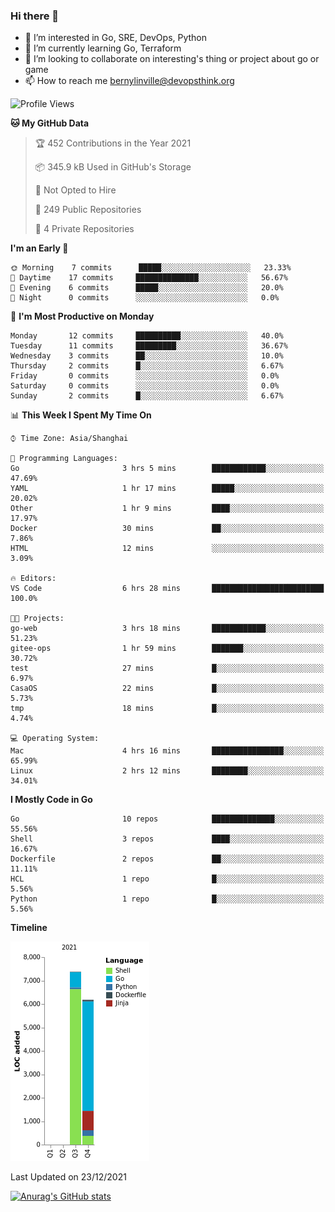 ### Hi there 👋

- 👀 I’m interested in Go, SRE, DevOps, Python
- 🌱 I’m currently learning Go, Terraform
- 👯 I’m looking to collaborate on interesting's thing or project about go or game
- 📫 How to reach me bernylinville@devopsthink.org

<!--START_SECTION:waka-->
![Profile Views](http://img.shields.io/badge/Profile%20Views-3-blue)

**🐱 My GitHub Data** 

> 🏆 452 Contributions in the Year 2021
 > 
> 📦 345.9 kB Used in GitHub's Storage 
 > 
> 🚫 Not Opted to Hire
 > 
> 📜 249 Public Repositories 
 > 
> 🔑 4 Private Repositories  
 > 
**I'm an Early 🐤** 

```text
🌞 Morning    7 commits      █████░░░░░░░░░░░░░░░░░░░░   23.33% 
🌆 Daytime    17 commits     ██████████████░░░░░░░░░░░   56.67% 
🌃 Evening    6 commits      █████░░░░░░░░░░░░░░░░░░░░   20.0% 
🌙 Night      0 commits      ░░░░░░░░░░░░░░░░░░░░░░░░░   0.0%

```
📅 **I'm Most Productive on Monday** 

```text
Monday       12 commits     ██████████░░░░░░░░░░░░░░░   40.0% 
Tuesday      11 commits     █████████░░░░░░░░░░░░░░░░   36.67% 
Wednesday    3 commits      ██░░░░░░░░░░░░░░░░░░░░░░░   10.0% 
Thursday     2 commits      █░░░░░░░░░░░░░░░░░░░░░░░░   6.67% 
Friday       0 commits      ░░░░░░░░░░░░░░░░░░░░░░░░░   0.0% 
Saturday     0 commits      ░░░░░░░░░░░░░░░░░░░░░░░░░   0.0% 
Sunday       2 commits      █░░░░░░░░░░░░░░░░░░░░░░░░   6.67%

```


📊 **This Week I Spent My Time On** 

```text
⌚︎ Time Zone: Asia/Shanghai

💬 Programming Languages: 
Go                       3 hrs 5 mins        ████████████░░░░░░░░░░░░░   47.69% 
YAML                     1 hr 17 mins        █████░░░░░░░░░░░░░░░░░░░░   20.02% 
Other                    1 hr 9 mins         ████░░░░░░░░░░░░░░░░░░░░░   17.97% 
Docker                   30 mins             ██░░░░░░░░░░░░░░░░░░░░░░░   7.86% 
HTML                     12 mins             ░░░░░░░░░░░░░░░░░░░░░░░░░   3.09%

🔥 Editors: 
VS Code                  6 hrs 28 mins       █████████████████████████   100.0%

🐱‍💻 Projects: 
go-web                   3 hrs 18 mins       ████████████░░░░░░░░░░░░░   51.23% 
gitee-ops                1 hr 59 mins        ███████░░░░░░░░░░░░░░░░░░   30.72% 
test                     27 mins             █░░░░░░░░░░░░░░░░░░░░░░░░   6.97% 
CasaOS                   22 mins             █░░░░░░░░░░░░░░░░░░░░░░░░   5.73% 
tmp                      18 mins             █░░░░░░░░░░░░░░░░░░░░░░░░   4.74%

💻 Operating System: 
Mac                      4 hrs 16 mins       ████████████████░░░░░░░░░   65.99% 
Linux                    2 hrs 12 mins       ████████░░░░░░░░░░░░░░░░░   34.01%

```

**I Mostly Code in Go** 

```text
Go                       10 repos            ██████████████░░░░░░░░░░░   55.56% 
Shell                    3 repos             ████░░░░░░░░░░░░░░░░░░░░░   16.67% 
Dockerfile               2 repos             ██░░░░░░░░░░░░░░░░░░░░░░░   11.11% 
HCL                      1 repo              █░░░░░░░░░░░░░░░░░░░░░░░░   5.56% 
Python                   1 repo              █░░░░░░░░░░░░░░░░░░░░░░░░   5.56%

```


**Timeline**

![Chart not found](https://raw.githubusercontent.com/bernylinville/bernylinville/main/charts/bar_graph.png) 


 Last Updated on 23/12/2021
<!--END_SECTION:waka-->

[![Anurag's GitHub stats](https://github-readme-stats.vercel.app/api?username=bernylinville)](https://github.com/anuraghazra/github-readme-stats)


<!--
**kylechou-dunk/kylechou-dunk** is a ✨ _special_ ✨ repository because its `README.md` (this file) appears on your GitHub profile.

Here are some ideas to get you started:

- 🔭 I’m currently working on ...
- 🌱 I’m currently learning ...
- 👯 I’m looking to collaborate on ...
- 🤔 I’m looking for help with ...
- 💬 Ask me about ...
- 📫 How to reach me: ...
- 😄 Pronouns: ...
- ⚡ Fun fact: ...
-->
